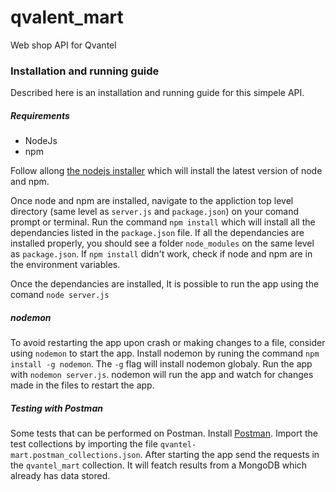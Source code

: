 # qvalent_mart
Web shop API for Qvantel

### Installation and running guide

Described here is an installation and running guide for this simpele API.
##### Requirements
  + NodeJs
  + npm

Follow allong [the nodejs installer](https://nodejs.org/en/) which will install the latest version of node and npm.

Once node and npm are installed, navigate to the appliction top level directory (same level as `server.js` and `package.json`) on your comand prompt or terminal.
Run the command `npm install` which will install all the dependancies listed in the `package.json` file.
If all the dependancies are installed properly, you should see a folder `node_modules` on the same level as `package.json`.
If `npm install` didn't work, check if node and npm are in the environment variables.

Once the dependancies are installed, It is possible to run the app using the comand `node server.js`

##### nodemon
To avoid restarting the app upon crash or making changes to a file, consider using `nodemon` to start the app.
Install nodemon by runing the command `npm install -g nodemon`. The `-g` flag will install nodemon globaly. 
Run the app with `nodemon server.js`. nodemon will run the app and watch for changes made in the files to restart the app.

##### Testing with Postman
Some tests that can be performed on Postman. 
Install [Postman](https://www.getpostman.com/).
Import the test collections by importing the file `qvantel-mart.postman_collections.json`.
After starting the app send the requests in the `qvantel_mart` collection. It will featch results from a MongoDB which already has data stored.


